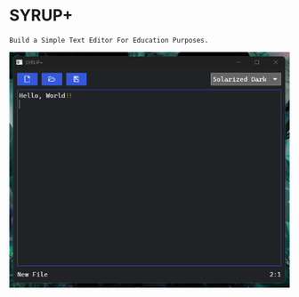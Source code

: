 # SYRUP+
```
Build a Simple Text Editor For Education Purposes.
```
![Alt text](/Screenshot%202023-12-26%20190408.png "image01-Interface")
